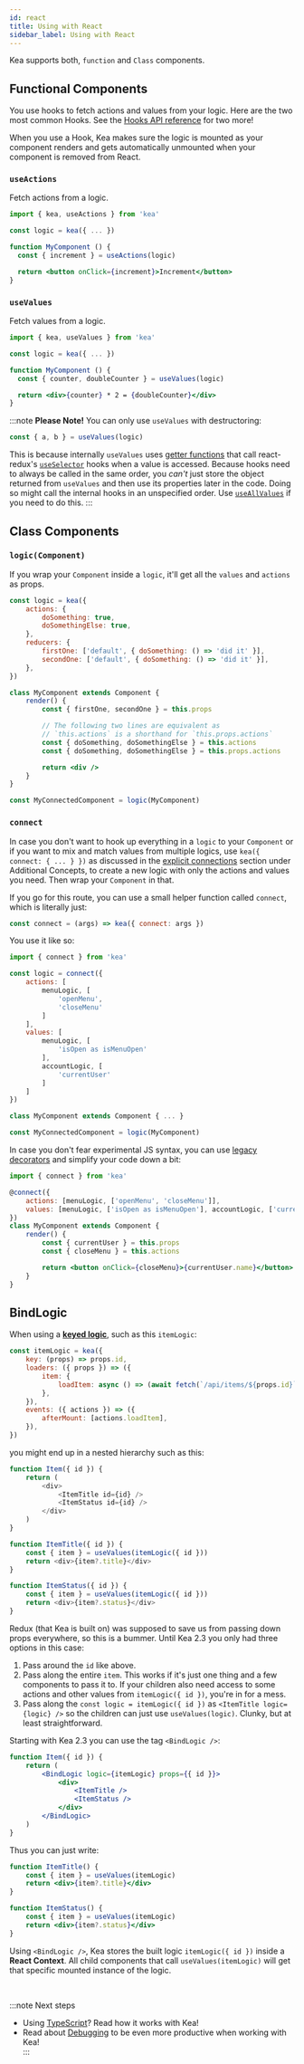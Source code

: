 ```yaml
---
id: react
title: Using with React
sidebar_label: Using with React
---
```


Kea supports both, `function` and `Class` components.

## Functional Components

You use hooks to fetch actions and values from your logic.
Here are the two most common Hooks.
See the [Hooks API reference](/docs/api/hooks) for two more!

When you use a Hook, Kea makes sure the logic is mounted as your component renders and gets
automatically unmounted when your component is removed from React.

### `useActions`

Fetch actions from a logic.

```jsx
import { kea, useActions } from 'kea'

const logic = kea({ ... })

function MyComponent () {
  const { increment } = useActions(logic)

  return <button onClick={increment}>Increment</button>
}
```

### `useValues`

Fetch values from a logic.

```jsx
import { kea, useValues } from 'kea'

const logic = kea({ ... })

function MyComponent () {
  const { counter, doubleCounter } = useValues(logic)

  return <div>{counter} * 2 = {doubleCounter}</div>
}
```

:::note
**Please Note!** You can only use `useValues` with destructoring:

```javascript
const { a, b } = useValues(logic)
```

This is because internally `useValues` uses [getter functions](https://developer.mozilla.org/en-US/docs/Web/JavaScript/Reference/Functions/get)
that call react-redux's [`useSelector`](https://react-redux.js.org/next/api/hooks#useselector)
hooks when a value is accessed. Because hooks need to always be called in the same order,
you _can't_ just store the object returned from `useValues` and then use its properties later in
the code. Doing so might call the internal hooks in an unspecified order. Use
[`useAllValues`](/docs/api/hooks#useallvalues) if you need to do this.
:::

## Class Components

### `logic(Component)`

If you wrap your `Component` inside a `logic`, it'll get all the `values` and `actions` as props.

```jsx
const logic = kea({
    actions: {
        doSomething: true,
        doSomethingElse: true,
    },
    reducers: {
        firstOne: ['default', { doSomething: () => 'did it' }],
        secondOne: ['default', { doSomething: () => 'did it' }],
    },
})

class MyComponent extends Component {
    render() {
        const { firstOne, secondOne } = this.props

        // The following two lines are equivalent as
        // `this.actions` is a shorthand for `this.props.actions`
        const { doSomething, doSomethingElse } = this.actions
        const { doSomething, doSomethingElse } = this.props.actions

        return <div />
    }
}

const MyConnectedComponent = logic(MyComponent)
```

### `connect`

In case you don't want to hook up everything in a `logic` to your `Component` or if you
want to mix and match values from multiple logics, use `kea({ connect: { ... } })` as discussed in
the [explicit connections](/docs/guide/additional#explicit-connections) section under Additional Concepts,
to create a new logic with only the actions and values you need. Then wrap your `Component` in that.

If you go for this route, you can use a small helper function called `connect`, which is literally just:

```javascript
const connect = (args) => kea({ connect: args })
```

You use it like so:

```jsx
import { connect } from 'kea'

const logic = connect({
    actions: [
        menuLogic, [
            'openMenu',
            'closeMenu'
        ]
    ],
    values: [
        menuLogic, [
            'isOpen as isMenuOpen'
        ],
        accountLogic, [
            'currentUser'
        ]
    ]
})

class MyComponent extends Component { ... }

const MyConnectedComponent = logic(MyComponent)
```

In case you don't fear experimental JS syntax, you can use [legacy decorators](https://babeljs.io/docs/en/babel-plugin-proposal-decorators#legacy)
and simplify your code down a bit:

```jsx
import { connect } from 'kea'

@connect({
    actions: [menuLogic, ['openMenu', 'closeMenu']],
    values: [menuLogic, ['isOpen as isMenuOpen'], accountLogic, ['currentUser']],
})
class MyComponent extends Component {
    render() {
        const { currentUser } = this.props
        const { closeMenu } = this.actions

        return <button onClick={closeMenu}>{currentUser.name}</button>
    }
}
```

## BindLogic

When using a **[keyed logic](/docs/guide/additional#keyed-logic)**, such as this `itemLogic`:

```js
const itemLogic = kea({
    key: (props) => props.id,
    loaders: ({ props }) => ({
        item: {
            loadItem: async () => (await fetch(`/api/items/${props.id}`)).json(),
        },
    }),
    events: ({ actions }) => ({
        afterMount: [actions.loadItem],
    }),
})
```

you might end up in a nested hierarchy such as this:

```js
function Item({ id }) {
    return (
        <div>
            <ItemTitle id={id} />
            <ItemStatus id={id} />
        </div>
    )
}

function ItemTitle({ id }) {
    const { item } = useValues(itemLogic({ id }))
    return <div>{item?.title}</div>
}

function ItemStatus({ id }) {
    const { item } = useValues(itemLogic({ id }))
    return <div>{item?.status}</div>
}
```

Redux (that Kea is built on) was supposed to save us from passing down props everywhere, so this is a bummer. Until Kea 2.3
you only had three options in this case:

1. Pass around the `id` like above.
2. Pass along the entire `item`. This works if it's just one thing and a few components to pass it to. If your children
   also need access to some actions and other values from `itemLogic({ id })`, you're in for a mess.
3. Pass along the `const logic = itemLogic({ id })` as `<ItemTitle logic={logic} />` so the children can just use
   `useValues(logic)`. Clunky, but at least straightforward.

Starting with Kea 2.3 you can use the tag `<BindLogic />`:

```jsx
function Item({ id }) {
    return (
        <BindLogic logic={itemLogic} props={{ id }}>
            <div>
                <ItemTitle />
                <ItemStatus />
            </div>
        </BindLogic>
    )
}
```

Thus you can just write:

```jsx
function ItemTitle() {
    const { item } = useValues(itemLogic)
    return <div>{item?.title}</div>
}

function ItemStatus() {
    const { item } = useValues(itemLogic)
    return <div>{item?.status}</div>
}
```

Using `<BindLogic />`, Kea stores the built logic `itemLogic({ id })` inside a **React Context**.
All child components that call `useValues(itemLogic)` will get that specific mounted instance of the logic. 

<br />

:::note Next steps

-   Using [TypeScript](/docs/guide/typescript)? Read how it works with Kea!
-   Read about [Debugging](/docs/guide/debugging) to be even more productive when working with Kea!  
    :::
